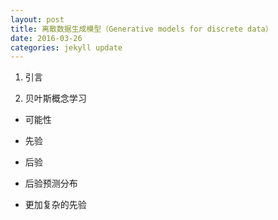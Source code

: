 ```yaml
---
layout: post
title: 离散数据生成模型（Generative models for discrete data）
date: 2016-03-26
categories: jekyll update
---
```

1. 引言

2. 贝叶斯概念学习

- 可能性

- 先验

- 后验

- 后验预测分布

- 更加复杂的先验
